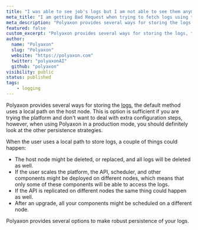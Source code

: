 ```yaml
---
title: "I was able to see job's logs but I am not able to see them anymore."
meta_title: "I am getting Bad Request when trying to fetch logs using the web UI or using the CLI - FAQ"
meta_description: "Polyaxon provides several ways for storing the logs, the default method uses a local path on the host node."
featured: false
custom_excerpt: "Polyaxon provides several ways for storing the logs, the default method uses a local path on the host node."
author:
  name: "Polyaxon"
  slug: "Polyaxon"
  website: "https://polyaxon.com"
  twitter: "polyaxonAI"
  github: "polyaxon"
visibility: public
status: published
tags:
    - logging
---
```


Polyaxon provides several ways for storing the [logs](/docs/setup/connections/artifacts/), the default method uses a local path on the host node.
This is option is sufficient if you are trying the platform and don't want to deal with extra configuration steps, however, when using Polyaxon in a production mode,
you should definitely look at the other persistence strategies.

When the user uses a local path to store logs, a couple of things could happen:
 * The host node might be deleted, or replaced, and all logs will be deleted as well.
 * If the user scales the platform, the API, scheduler, and other components might be deployed on different nodes, which means that only some of these components will be able to access the logs.
 * If the API is replicated on different nodes the same thing could happen as well.
 * After an upgrade, all your components might be scheduled on a different node.

Polyaxon provides several options to make robust persistence of your logs.
